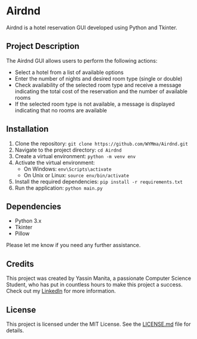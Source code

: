 # Airdnd

Airdnd is a hotel reservation GUI developed using Python and Tkinter.

## Project Description

The Airdnd GUI allows users to perform the following actions:

- Select a hotel from a list of available options
- Enter the number of nights and desired room type (single or double)
- Check availability of the selected room type and receive a message indicating the total cost of the reservation and the number of available rooms
- If the selected room type is not available, a message is displayed indicating that no rooms are available

## Installation

1. Clone the repository: `git clone https://github.com/WYMma/Airdnd.git`
2. Navigate to the project directory: `cd Airdnd`
3. Create a virtual environment: `python -m venv env`
4. Activate the virtual environment:
   - On Windows: `env\Scripts\activate`
   - On Unix or Linux: `source env/bin/activate`
5. Install the required dependencies: `pip install -r requirements.txt`
6. Run the application: `python main.py`

## Dependencies
- Python 3.x
- Tkinter
- Pillow

Please let me know if you need any further assistance.

## Credits

This project was created by Yassin Manita, a passionate Computer Science Student, who has put in countless hours to make this project a success. Check out my [LinkedIn](https://tn.linkedin.com/in/yassin-manita12) for more information.

## License

This project is licensed under the MIT License. See the [LICENSE.md](LICENSE.md) file for details.
